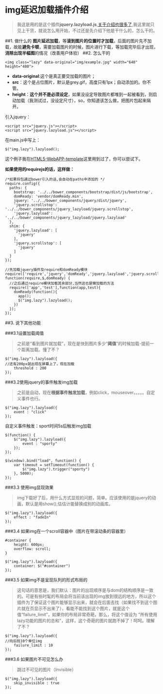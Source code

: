 img延迟加载插件介绍
===

>我这是用的是这个插件**jquery.lazyload.js**,[关于介绍也很多了](http://blog.csdn.net/zzqw199012/article/details/18707473),我这里就只见上干货，就说怎么用开始，不过还是先介绍下他是干什么的，怎么干的。

##1. 做什么的
**图片延迟加载**，等**滚到图片的位置时才加载**，后面的图片先不加载，故能**避免卡顿**，需要加载图片的时候，图片进行下载，等加载完毕后才出现，**消除出现半幅图**的情况（改善用户体验）
##2. 怎么干的

	<img class="lazy" data-original="img/example.jpg" width="640" height="480">
	
- **data-original**:这个是真正要交加载的图片；
- **src**：这个是占位图片，默认是grey.gif，高度只有1px；自动添加的。你不管。
- **height**：**这个并不是必须设定**，如果没设定导致图片都堆到一起被看到，则启动加载（我测试过，没设定尺寸），so，你知道该怎么做，把图片包起来隔开。


引入jquery：

	<script src="jquery.js"></script>
	<script src="jquery.lazyload.js"></script>
	
在main.js中写上：

	$("img.lazy").lazyload();


这个例子我在[HTML5-WebAPP-template](https://github.com/xiangsongtao/HTML5-WebAPP-template)这里用到过了，你可以尝试下。

**如果使用的requirejs的话，这样做：**


```
/*如果将包通过bower引入的话,会自动在paths中添加的 */
require.config({
  paths: {
    bootstrap: '../../bower_components/bootstrap/dist/js/bootstrap',
    domReady: 'vendor/domReady.min',
    jquery: '../../bower_components/jquery/dist/jquery',
    'jquery.scrollstop': '../../bower_components/jquery_lazyload/jquery.scrollstop',
    'jquery.lazyload': '../../bower_components/jquery_lazyload/jquery.lazyload'
  },
  shim: {
    'jquery.lazyload': [
      'jquery'
    ],
    'jquery.scrollstop': [
      'jquery'
    ]
  }
});  
```

```
//先加载jquery插件及require和domReady模块
require(['require','jquery','domReady','jquery.lazyload','jquery.scrollstop'], function(require,$,domReady) {
  //之后通过require模块加载其余部分,当然这也是懒加载的方法
  require(['app','test'],function(app,test){
    domReady(function(){
      app();
      $("img.lazy").lazyload();
    })
  });
});
```

##3. 说下其他功能


###3.1设置加载阈值
>之前是“看到图片就加载”，现在是快到图片多少“**阈值**”的时候加载-提前一个距离加载。懂了不？

	$("img.lazy").lazyload({
	//还有200px就出现在屏幕上了，现在加载
    	threshold : 200
	});

###3.2使用jquery的事件触发img加载
>之前是自动，现在**根据事件触发加载**，例如click，mouseover。。。。。自定义事件也行。

	$("img.lazy").lazyload({
   	 	event : "click"
	});
	
自定义事件触发：sport时间5s后触发img加载

	$(function() {
    	$("img.lazy").lazyload({
        	event : "sporty"
    	});
	});

	$(window).bind("load", function() {
    	var timeout = setTimeout(function() {
        	$("img.lazy").trigger("sporty")
    	}, 5000);
	});

###3.3 使用img显现效果
>img下载好了后，用什么方式显现的问题，简单。应该使用的是jquery的动画，默认是用show(),估估计能替换成别的动画库。

	$("img.lazy").lazyload({
    	effect : "fadeIn"
	});


###3.4 如果img在一个scroll容器中（图片在带滚动条的容器里）

	#container {
    	height: 600px;
    	overflow: scroll;
	}

	$("img.lazy").lazyload({
     	container: $("#container")
	});

###3.5 如果img不是呈现队列的形式布局的
>这句话的意思是，我们默认：图片的出现顺序是与dom的结构顺序是一致的。可是有些时髦的布局会将当前该出现的img放到很远的地方，所以这个插件为了保证这个图片能够显示出来，就会在后面去找（如果找不到这个图片就在页显示不出来了），看能不能找到这个图片，就是这个值“failure_limit”，如果你的布局非常奇葩，那么，将这个值设为 "所有使用lazy功能的图片的总和"，这样，这个奇葩的图片就跑不掉了！呵呵。理解了不？

	$("img.lazy").lazyload({
	//向后找10个单位img
    	failure_limit : 10
	});

###3.6 如果图片不可见怎么办
> 跳过不可见的图片（Invisible）

	$("img.lazy").lazyload({
    	skip_invisible : true
	});
